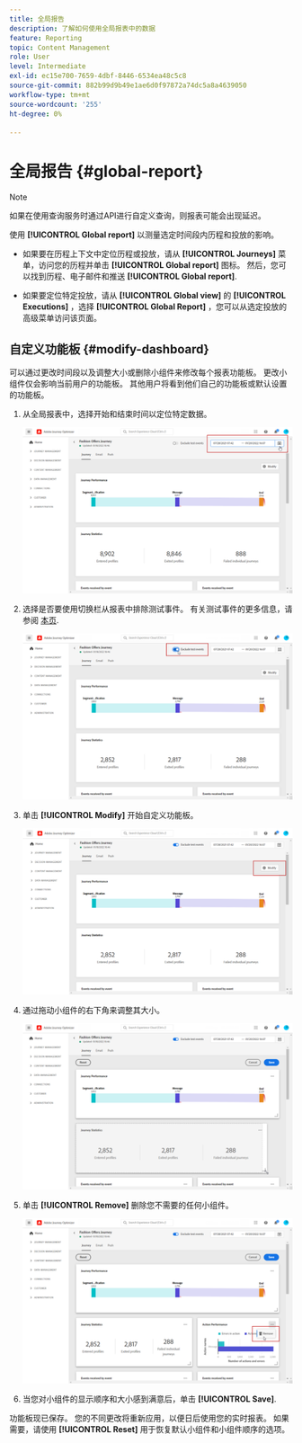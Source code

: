 ```yaml
---
title: 全局报告
description: 了解如何使用全局报表中的数据
feature: Reporting
topic: Content Management
role: User
level: Intermediate
exl-id: ec15e700-7659-4dbf-8446-6534ea48c5c8
source-git-commit: 882b99d9b49e1ae6d0f97872a74dc5a8a4639050
workflow-type: tm+mt
source-wordcount: '255'
ht-degree: 0%

---
```


# 全局报告 {#global-report}

>[!NOTE]
>
> 如果在使用查询服务时通过API进行自定义查询，则报表可能会出现延迟。

使用 **[!UICONTROL Global report]** 以测量选定时间段内历程和投放的影响。

* 如果要在历程上下文中定位历程或投放，请从 **[!UICONTROL Journeys]** 菜单，访问您的历程并单击 **[!UICONTROL Global report]** 图标。 然后，您可以找到历程、电子邮件和推送 **[!UICONTROL Global report]**.

* 如果要定位特定投放，请从 **[!UICONTROL Global view]** 的 **[!UICONTROL Executions]** ，选择 **[!UICONTROL Global Report]** ，您可以从选定投放的高级菜单访问该页面。

## 自定义功能板 {#modify-dashboard}

可以通过更改时间段以及调整大小或删除小组件来修改每个报表功能板。 更改小组件仅会影响当前用户的功能板。 其他用户将看到他们自己的功能板或默认设置的功能板。

1. 从全局报表中，选择开始和结束时间以定位特定数据。

   ![](assets/report_modify_1.png)

1. 选择是否要使用切换栏从报表中排除测试事件。 有关测试事件的更多信息，请参阅 [本页](../building-journeys/testing-the-journey.md).

   ![](assets/report_modify_2.png)

1. 单击 **[!UICONTROL Modify]** 开始自定义功能板。

   ![](assets/report_modify_3.png)

1. 通过拖动小组件的右下角来调整其大小。

   ![](assets/report_modify_4.png)

1. 单击 **[!UICONTROL Remove]** 删除您不需要的任何小组件。

   ![](assets/report_modify_5.png)

1. 当您对小组件的显示顺序和大小感到满意后，单击 **[!UICONTROL Save]**.

功能板现已保存。 您的不同更改将重新应用，以便日后使用您的实时报表。 如果需要，请使用 **[!UICONTROL Reset]** 用于恢复默认小组件和小组件顺序的选项。
